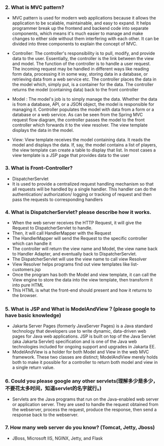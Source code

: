 ### 2. What is MVC pattern?
- MVC pattern is used for modern web applications because it allows the application to be scalable, maintainable, and easy to expand. It helps programmer break up the frontend and backend code into separate components, which means it's much easier to manage and make changes to either side without them interfering with each other. It can be divided into three components to explain the concept of MVC.


- Controller: The controller's responsibility is to pull, modify, and provide data to the user. Essentially, the controller is the link between the view and model.  The function of the controller is to handle a user request. The incoming request may be handled in different ways like reading form data, processing it in some way, storing data in a database, or retrieving data from a web service etc. The controller places the data in the model which, simply put, is a container for the data. The controller returns the model (containing data) back to the front controller

- Model : The model's job is to simply manage the data. Whether the data is from a database, API, or a JSON object, the model is responsible for managing it. Controller populates the model with data from a form or a database or a web service. As can be seen from the Spring MVC request flow diagram, the controller passes the model to the front controller which forwards it to the view resolver. The view template displays the data in the model.

- View: View template receives the model containing data. It reads the model and displays the data. If, say, the model contains a list of players, the view template can create a table to display that list. In most cases a view template is a JSP page that provides data to the user
### 3. What is Front-Controller?
- DispatcherServlet
- It is used to provide a centralized request handling mechanism so that all requests will be handled by a single handler. This handler can do the authentication/ authorization/ logging or tracking of request and then pass the requests to corresponding handlers
### 4. What is DispatcherServlet? please describe how it works.
- When the web server receives the HTTP Request, it will give the Request to DispatcherServlet to handle.
- Then, it will call HandlerMapper with the Request
- The HandlerMapper will send the Request to the specific controller which can handle it
- The controller will return the view name and Model, the view name back to Handler Adapter, and eventually back to DispatcherServlet.
- The DispatcherServlet will use the view name to call view Resolver
- View Resolver helps programs find out view templates like list-customers.jsp
- Once the program has both the Model and view template, it can call the View engine to store the data into the view template, then transform it into pure HTML
- This HTML is what the front-end should present and how it returns to the browser.
### 5. What is JSP and What is ModelAndView？(please google to have basic knowledge)
- Jakarta Server Pages (formerly JavaServer Pages) is a Java standard technology that developers use to write dynamic, data-driven web pages for Java web applications. JSP is built on top of the Java Servlet (aka Jakarta Servlet) specification and is one of the Java web technologies included for ongoing support and upgrades in Jakarta EE.
- ModelAndView is a holder for both Model and View in the web MVC framework. These two classes are distinct; ModelAndView merely holds both to make it possible for a controller to return both model and view in a single return value.
### 6. Could you please google any other servlets(理解多少是多少，不要花太多时间，知道servlet的名字就⾏。)
- Servlets are the Java programs that run on the Java-enabled web server or application server. They are used to handle the request obtained from the webserver, process the request, produce the response, then send a response back to the webserver.
### 7. How many web server do you know? (Tomcat, Jetty, Jboss)
- JBoss, Microsoft IIS, NGINX, Jetty, and Flask